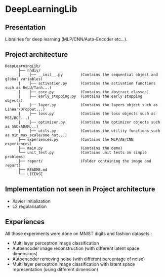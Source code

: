# DeepLearningLib

## Presentation

Librairies for deep learning (MLP/CNN/Auto-Encoder etc...).

## Project architecture

<pre><code>DeepLearningLib/
      ├── nndiy/                   
      |    ├── __init__.py        (Contains the sequential object and global variables)
      |    ├── activation.py      (Contains the activation functions such as ReLU/Tanh...)
      |    ├── core.py            (Contains the abstract classes)
      |    ├── early_stopping.py  (Contains the early stopping objects)
      |    ├── layer.py           (Contains the layers object such as Linear/Dropout...)
      |    ├── loss.py            (Contains the loss objects such as MSE/BCE...)
      |    ├── optimizer.py       (Contains the optimizer objects such as SGD/ADAM...)
      |    ├── utils.py           (Contains the utility functions such as min_max_scale/one_hot...)
      ├── experiences.py          (Contains the MLP/AE/CNN experiences)
      ├── main.py                 (Contains the demo)
      └── unit_test.py            (Contains unit tests on simple problems) 
      ├── report/                 (Folder containing the image and report)	
      ├── README.md		          
      └── LICENSE  
</pre></code>

## Implementation not seen in Project architecture

- Xavier initialization
- L2 regularisation

## Experiences

All those experiments were done on MNIST digits and fashion datasets :
- Multi layer perceptron image classification
- Autoencoder image reconstruction (with different latent space dimensions)
- Autoencoder removing noise (with different percentage of noise)
- Multi layer perceptron image classification with latent space representation (using different dimension)
